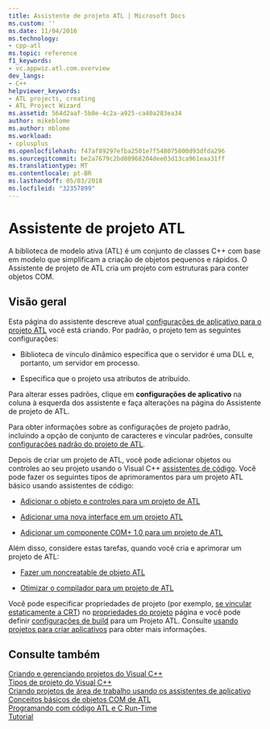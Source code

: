 ```yaml
---
title: Assistente de projeto ATL | Microsoft Docs
ms.custom: ''
ms.date: 11/04/2016
ms.technology:
- cpp-atl
ms.topic: reference
f1_keywords:
- vc.appwiz.atl.com.overview
dev_langs:
- C++
helpviewer_keywords:
- ATL projects, creating
- ATL Project Wizard
ms.assetid: 564d2aaf-5b8e-4c2a-a925-ca40a283ea34
author: mikeblome
ms.author: mblome
ms.workload:
- cplusplus
ms.openlocfilehash: f47af89297efba2501e7f548075800d93dfda296
ms.sourcegitcommit: be2a7679c2bd80968204dee03d13ca961eaa31ff
ms.translationtype: MT
ms.contentlocale: pt-BR
ms.lasthandoff: 05/03/2018
ms.locfileid: "32357899"
---
```

# <a name="atl-project-wizard"></a>Assistente de projeto ATL
A biblioteca de modelo ativa (ATL) é um conjunto de classes C++ com base em modelo que simplificam a criação de objetos pequenos e rápidos. O Assistente de projeto de ATL cria um projeto com estruturas para conter objetos COM.  
  
## <a name="overview"></a>Visão geral  
 Esta página do assistente descreve atual [configurações de aplicativo para o projeto ATL](../../atl/reference/application-settings-atl-project-wizard.md) você está criando. Por padrão, o projeto tem as seguintes configurações:  
  
-   Biblioteca de vínculo dinâmico especifica que o servidor é uma DLL e, portanto, um servidor em processo.  
  
-   Especifica que o projeto usa atributos de atribuído.  
  
 Para alterar esses padrões, clique em **configurações de aplicativo** na coluna à esquerda dos assistente e faça alterações na página do Assistente de projeto de ATL.  
  
 Para obter informações sobre as configurações de projeto padrão, incluindo a opção de conjunto de caracteres e vincular padrões, consulte [configurações padrão do projeto de ATL](../../atl/reference/default-atl-project-configurations.md).  
  
 Depois de criar um projeto de ATL, você pode adicionar objetos ou controles ao seu projeto usando o Visual C++ [assistentes de código](../../ide/adding-functionality-with-code-wizards-cpp.md). Você pode fazer os seguintes tipos de aprimoramentos para um projeto ATL básico usando assistentes de código:  
  
-   [Adicionar o objeto e controles para um projeto de ATL](../../atl/reference/adding-objects-and-controls-to-an-atl-project.md)  
  
-   [Adicionar uma nova interface em um projeto ATL](../../atl/reference/adding-a-new-interface-in-an-atl-project.md)  
  
-   [Adicionar um componente COM+ 1.0 para um projeto de ATL](../../atl/reference/adding-an-atl-com-plus-1-0-component.md)  
  
 Além disso, considere estas tarefas, quando você cria e aprimorar um projeto de ATL:  
  
-   [Fazer um noncreatable de objeto ATL](../../atl/reference/making-an-atl-object-noncreatable.md)  
  
-   [Otimizar o compilador para um projeto de ATL](../../atl/reference/specifying-compiler-optimization-for-an-atl-project.md)  
  
 Você pode especificar propriedades de projeto (por exemplo, [se vincular estaticamente a CRT](../../atl/programming-with-atl-and-c-run-time-code.md)) no [propriedades do projeto](../../ide/general-property-page-project.md) página e você pode definir [configurações de build](/visualstudio/ide/understanding-build-configurations) para um Projeto ATL. Consulte [usando projetos para criar aplicativos](http://msdn.microsoft.com/en-us/3339fa90-bac2-4b95-8361-662a2e0e7dfe) para obter mais informações.  
  
## <a name="see-also"></a>Consulte também  
 [Criando e gerenciando projetos do Visual C++](../../ide/creating-and-managing-visual-cpp-projects.md)   
 [Tipos de projeto do Visual C++](../../ide/visual-cpp-project-types.md)   
 [Criando projetos de área de trabalho usando os assistentes de aplicativo](../../ide/creating-desktop-projects-by-using-application-wizards.md)   
 [Conceitos básicos de objetos COM de ATL](../../atl/fundamentals-of-atl-com-objects.md)   
 [Programando com código ATL e C Run-Time](../../atl/programming-with-atl-and-c-run-time-code.md)   
 [Tutorial](../../atl/active-template-library-atl-tutorial.md)

